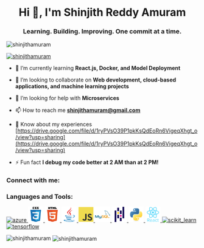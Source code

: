 <h1 align="center">Hi 👋, I'm Shinjith Reddy Amuram</h1>
<h3 align="center">Learning. Building. Improving. One commit at a time.</h3>

<p align="left"> <img src="https://komarev.com/ghpvc/?username=shinjithamuram&label=Profile%20views&color=0e75b6&style=flat" alt="shinjithamuram" /> </p>

<p align="left"> <a href="https://github.com/ryo-ma/github-profile-trophy"><img src="https://github-profile-trophy.vercel.app/?username=shinjithamuram" alt="shinjithamuram" /></a> </p>

- 🌱 I’m currently learning **React.js, Docker, and Model Deployment**

- 👯 I’m looking to collaborate on **Web development, cloud-based applications, and machine learning projects**

- 🤝 I’m looking for help with **Microservices**

- 📫 How to reach me **shinjithamuram@gmail.com**

- 📄 Know about my experiences [https://drive.google.com/file/d/1ryPVsO39P1pkKsQdEoRn6VigeqXhgt_o/view?usp=sharing](https://drive.google.com/file/d/1ryPVsO39P1pkKsQdEoRn6VigeqXhgt_o/view?usp=sharing)

- ⚡ Fun fact **I debug my code better at 2 AM than at 2 PM!**

<h3 align="left">Connect with me:</h3>
<p align="left">
</p>

<h3 align="left">Languages and Tools:</h3>
<p align="left"> <a href="https://azure.microsoft.com/en-in/" target="_blank" rel="noreferrer"> <img src="https://www.vectorlogo.zone/logos/microsoft_azure/microsoft_azure-icon.svg" alt="azure" width="40" height="40"/> </a> <a href="https://www.w3schools.com/css/" target="_blank" rel="noreferrer"> <img src="https://raw.githubusercontent.com/devicons/devicon/master/icons/css3/css3-original-wordmark.svg" alt="css3" width="40" height="40"/> </a> <a href="https://www.w3.org/html/" target="_blank" rel="noreferrer"> <img src="https://raw.githubusercontent.com/devicons/devicon/master/icons/html5/html5-original-wordmark.svg" alt="html5" width="40" height="40"/> </a> <a href="https://www.java.com" target="_blank" rel="noreferrer"> <img src="https://raw.githubusercontent.com/devicons/devicon/master/icons/java/java-original.svg" alt="java" width="40" height="40"/> </a> <a href="https://developer.mozilla.org/en-US/docs/Web/JavaScript" target="_blank" rel="noreferrer"> <img src="https://raw.githubusercontent.com/devicons/devicon/master/icons/javascript/javascript-original.svg" alt="javascript" width="40" height="40"/> </a> <a href="https://www.mysql.com/" target="_blank" rel="noreferrer"> <img src="https://raw.githubusercontent.com/devicons/devicon/master/icons/mysql/mysql-original-wordmark.svg" alt="mysql" width="40" height="40"/> </a> <a href="https://pandas.pydata.org/" target="_blank" rel="noreferrer"> <img src="https://raw.githubusercontent.com/devicons/devicon/2ae2a900d2f041da66e950e4d48052658d850630/icons/pandas/pandas-original.svg" alt="pandas" width="40" height="40"/> </a> <a href="https://www.python.org" target="_blank" rel="noreferrer"> <img src="https://raw.githubusercontent.com/devicons/devicon/master/icons/python/python-original.svg" alt="python" width="40" height="40"/> </a> <a href="https://reactjs.org/" target="_blank" rel="noreferrer"> <img src="https://raw.githubusercontent.com/devicons/devicon/master/icons/react/react-original-wordmark.svg" alt="react" width="40" height="40"/> </a> <a href="https://scikit-learn.org/" target="_blank" rel="noreferrer"> <img src="https://upload.wikimedia.org/wikipedia/commons/0/05/Scikit_learn_logo_small.svg" alt="scikit_learn" width="40" height="40"/> </a> <a href="https://www.tensorflow.org" target="_blank" rel="noreferrer"> <img src="https://www.vectorlogo.zone/logos/tensorflow/tensorflow-icon.svg" alt="tensorflow" width="40" height="40"/> </a> </p>

<p><img align="left" src="https://github-readme-stats.vercel.app/api/top-langs?username=shinjithamuram&show_icons=true&locale=en&layout=compact" alt="shinjithamuram" /></p>

<p>&nbsp;<img align="center" src="https://github-readme-stats.vercel.app/api?username=shinjithamuram&show_icons=true&locale=en" alt="shinjithamuram" /></p>
